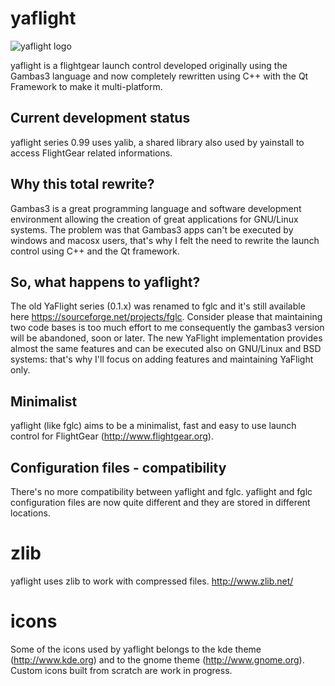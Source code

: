 yaflight
========

![yaflight logo](https://bitbucket.org/_pmat_/yaflight/raw/be531923896f07ac28983e15cb93a781c1499b65/icons/yaflight-logo2013-128px.png)

yaflight is a flightgear launch control developed originally using the Gambas3 language
and now completely rewritten using C++ with the Qt Framework to make it multi-platform.

Current development status
--------------------------

yaflight series 0.99 uses yalib, a shared library also used by yainstall to access FlightGear related informations.

Why this total rewrite?
-----------------------

Gambas3 is a great programming language and software development environment allowing the creation of great applications 
for GNU/Linux systems. 
The problem was that Gambas3 apps can't be executed by windows and macosx users, that's why I felt the need 
to rewrite the launch control using C++ and the Qt framework.

So, what happens to yaflight?
-----------------------------

The old YaFlight series (0.1.x) was renamed to fglc and it's still available here https://sourceforge.net/projects/fglc.
Consider please that maintaining two code bases is too much effort to me
consequently the gambas3 version will be abandoned, soon or later.
The new YaFlight implementation provides almost the same features and can be executed also on GNU/Linux and BSD systems:
that's why I'll focus on adding features and maintaining YaFlight only.

Minimalist
----------

yaflight (like fglc) aims to be a minimalist, fast and easy to use launch control for FlightGear (http://www.flightgear.org).

Configuration files - compatibility
-----------------------------------

There's no more compatibility between yaflight and fglc.
yaflight and fglc configuration files are now quite different and they are stored in different locations.

zlib
====

yaflight uses zlib to work with compressed files.
http://www.zlib.net/

icons
=====

Some of the icons used by yaflight belongs to the kde theme (http://www.kde.org) and to the gnome theme (http://www.gnome.org).
Custom icons built from scratch are work in progress.
